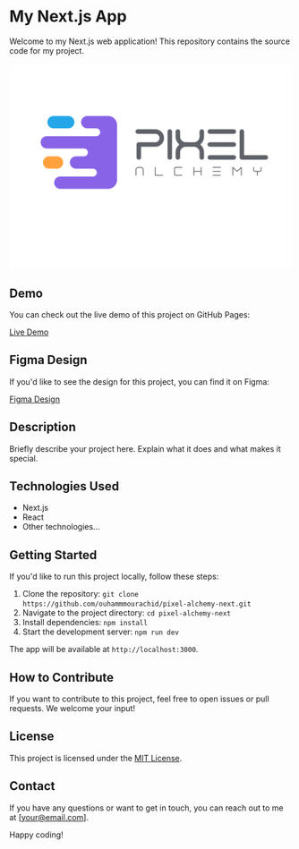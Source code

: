 # My Next.js App

Welcome to my Next.js web application! This repository contains the source code for my project.

![Logo](/public/logo-dark.svg)

## Demo

You can check out the live demo of this project on GitHub Pages:

[Live Demo](https://ouhammmourachid.github.io/pixel-alchemy-next/)

## Figma Design

If you'd like to see the design for this project, you can find it on Figma:

[Figma Design](https://www.figma.com/proto/W8jK8FxYf8J1YeAKDjFmr5/pixel-alchemy?type=design&node-id=3-257&t=on8cpzRL2T59CrqW-0&scaling=min-zoom&page-id=0%3A1)


## Description

Briefly describe your project here. Explain what it does and what makes it special.

## Technologies Used

- Next.js
- React
- Other technologies...

## Getting Started

If you'd like to run this project locally, follow these steps:

1. Clone the repository: `git clone https://github.com/ouhammmourachid/pixel-alchemy-next.git`
2. Navigate to the project directory: `cd pixel-alchemy-next`
3. Install dependencies: `npm install`
4. Start the development server: `npm run dev`

The app will be available at `http://localhost:3000`.

## How to Contribute

If you want to contribute to this project, feel free to open issues or pull requests. We welcome your input!

## License

This project is licensed under the [MIT License](LICENSE).

## Contact

If you have any questions or want to get in touch, you can reach out to me at [your@email.com].

Happy coding!
